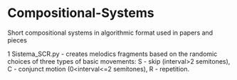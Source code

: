 # Compositional-Systems
Short compositional systems in algorithmic format used in papers and pieces

1 Sistema_SCR.py - creates melodics fragments based on the randomic choices of three types of basic movements: S - skip (interval>2 semitones), C - conjunct motion (0<interval<=2 semitones), R - repetition.
